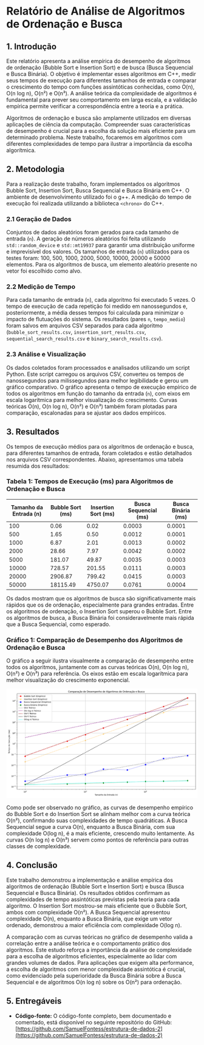 # Relatório de Análise de Algoritmos de Ordenação e Busca

## 1. Introdução

Este relatório apresenta a análise empírica do desempenho de algoritmos de ordenação (Bubble Sort e Insertion Sort) e de busca (Busca Sequencial e Busca Binária). O objetivo é implementar esses algoritmos em C++, medir seus tempos de execução para diferentes tamanhos de entrada e comparar o crescimento do tempo com funções assintóticas conhecidas, como O(n), O(n log n), O(n²) e O(n³). A análise teórica da complexidade de algoritmos é fundamental para prever seu comportamento em larga escala, e a validação empírica permite verificar a correspondência entre a teoria e a prática.

Algoritmos de ordenação e busca são amplamente utilizados em diversas aplicações de ciência da computação. Compreender suas características de desempenho é crucial para a escolha da solução mais eficiente para um determinado problema. Neste trabalho, focaremos em algoritmos com diferentes complexidades de tempo para ilustrar a importância da escolha algorítmica.

## 2. Metodologia

Para a realização deste trabalho, foram implementados os algoritmos Bubble Sort, Insertion Sort, Busca Sequencial e Busca Binária em C++. O ambiente de desenvolvimento utilizado foi o g++. A medição do tempo de execução foi realizada utilizando a biblioteca `<chrono>` do C++.

### 2.1 Geração de Dados

Conjuntos de dados aleatórios foram gerados para cada tamanho de entrada (`n`). A geração de números aleatórios foi feita utilizando `std::random_device` e `std::mt19937` para garantir uma distribuição uniforme e imprevisível dos valores. Os tamanhos de entrada (`n`) utilizados para os testes foram: 100, 500, 1000, 2000, 5000, 10000, 20000 e 50000 elementos. Para os algoritmos de busca, um elemento aleatório presente no vetor foi escolhido como alvo.

### 2.2 Medição de Tempo

Para cada tamanho de entrada (`n`), cada algoritmo foi executado 5 vezes. O tempo de execução de cada repetição foi medido em nanossegundos e, posteriormente, a média desses tempos foi calculada para minimizar o impacto de flutuações do sistema. Os resultados (pares `n`, `tempo_medio`) foram salvos em arquivos CSV separados para cada algoritmo (`bubble_sort_results.csv`, `insertion_sort_results.csv`, `sequential_search_results.csv` e `binary_search_results.csv`).

### 2.3 Análise e Visualização

Os dados coletados foram processados e analisados utilizando um script Python. Este script carregou os arquivos CSV, converteu os tempos de nanossegundos para milissegundos para melhor legibilidade e gerou um gráfico comparativo. O gráfico apresenta o tempo de execução empírico de todos os algoritmos em função do tamanho da entrada (`n`), com eixos em escala logarítmica para melhor visualização do crescimento. Curvas teóricas O(n), O(n log n), O(n²) e O(n³) também foram plotadas para comparação, escalonadas para se ajustar aos dados empíricos.


## 3. Resultados

Os tempos de execução médios para os algoritmos de ordenação e busca, para diferentes tamanhos de entrada, foram coletados e estão detalhados nos arquivos CSV correspondentes. Abaixo, apresentamos uma tabela resumida dos resultados:

### Tabela 1: Tempos de Execução (ms) para Algoritmos de Ordenação e Busca

| Tamanho da Entrada (n) | Bubble Sort (ms) | Insertion Sort (ms) | Busca Sequencial (ms) | Busca Binária (ms) |
|------------------------|------------------|---------------------|-----------------------|--------------------|
| 100                    | 0.06             | 0.02                | 0.0003                | 0.0001             |
| 500                    | 1.65             | 0.50                | 0.0012                | 0.0001             |
| 1000                   | 6.87             | 2.01                | 0.0013                | 0.0002             |
| 2000                   | 28.66            | 7.97                | 0.0042                | 0.0002             |
| 5000                   | 181.07           | 49.87               | 0.0035                | 0.0003             |
| 10000                  | 728.57           | 201.55              | 0.0111                | 0.0003             |
| 20000                  | 2906.87          | 799.42              | 0.0415                | 0.0003             |
| 50000                  | 18115.49         | 4750.07             | 0.0761                | 0.0004             |

Os dados mostram que os algoritmos de busca são significativamente mais rápidos que os de ordenação, especialmente para grandes entradas. Entre os algoritmos de ordenação, o Insertion Sort superou o Bubble Sort. Entre os algoritmos de busca, a Busca Binária foi consideravelmente mais rápida que a Busca Sequencial, como esperado.

### Gráfico 1: Comparação de Desempenho dos Algoritmos de Ordenação e Busca

O gráfico a seguir ilustra visualmente a comparação de desempenho entre todos os algoritmos, juntamente com as curvas teóricas O(n), O(n log n), O(n²) e O(n³) para referência. Os eixos estão em escala logarítmica para melhor visualização do crescimento exponencial.

![Gráfico de Desempenho dos Algoritmos de Ordenação e Busca](algorithms_performance.png)

Como pode ser observado no gráfico, as curvas de desempenho empírico do Bubble Sort e do Insertion Sort se alinham melhor com a curva teórica O(n²), confirmando suas complexidades de tempo quadráticas. A Busca Sequencial segue a curva O(n), enquanto a Busca Binária, com sua complexidade O(log n), é a mais eficiente, crescendo muito lentamente. As curvas O(n log n) e O(n³) servem como pontos de referência para outras classes de complexidade.

## 4. Conclusão

Este trabalho demonstrou a implementação e análise empírica dos algoritmos de ordenação (Bubble Sort e Insertion Sort) e busca (Busca Sequencial e Busca Binária). Os resultados obtidos confirmam as complexidades de tempo assintóticas previstas pela teoria para cada algoritmo. O Insertion Sort mostrou-se mais eficiente que o Bubble Sort, ambos com complexidade O(n²). A Busca Sequencial apresentou complexidade O(n), enquanto a Busca Binária, que exige um vetor ordenado, demonstrou a maior eficiência com complexidade O(log n).

A comparação com as curvas teóricas no gráfico de desempenho valida a correlação entre a análise teórica e o comportamento prático dos algoritmos. Este estudo reforça a importância da análise de complexidade para a escolha de algoritmos eficientes, especialmente ao lidar com grandes volumes de dados. Para aplicações que exigem alta performance, a escolha de algoritmos com menor complexidade assintótica é crucial, como evidenciado pela superioridade da Busca Binária sobre a Busca Sequencial e de algoritmos O(n log n) sobre os O(n²) para ordenação.

## 5. Entregáveis

- **Código-fonte:** O código-fonte completo, bem documentado e comentado, está disponível no seguinte repositório do GitHub: [https://github.com/SamuelFontess/estrutura-de-dados-2](https://github.com/SamuelFontess/estrutura-de-dados-2)

